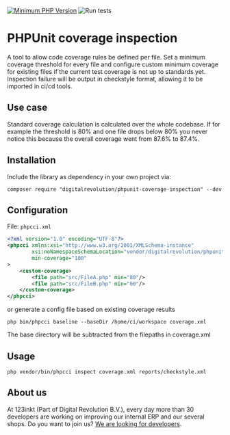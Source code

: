 [![Minimum PHP Version](https://img.shields.io/badge/php-%3E%3D%207.2-8892BF)](https://php.net/)
![Run tests](https://github.com/123inkt/phpunit-coverage-inspection/workflows/Run%20tests/badge.svg)

# PHPUnit coverage inspection
A tool to allow code coverage rules be defined per file. Set a minimum coverage threshold for every file and configure
custom minimum coverage for existing files if the current test coverage is not up to standards yet. 
Inspection failure will be output in checkstyle format, allowing it to be imported in ci/cd tools.

## Use case
Standard coverage calculation is calculated over the whole codebase. If for example the threshold is 80% and one file drops
below 80% you never notice this because the overall coverage went from 87.6% to 87.4%. 

## Installation
Include the library as dependency in your own project via: 
```
composer require "digitalrevolution/phpunit-coverage-inspection" --dev
```

## Configuration

File: `phpcci.xml`

```xml
<?xml version="1.0" encoding="UTF-8"?>
<phpcci xmlns:xsi="http://www.w3.org/2001/XMLSchema-instance"
        xsi:noNamespaceSchemaLocation="vendor/digitalrevolution/phpunit-coverage-inspection/resources/phpcci.xsd"
        min-coverage="100"
>
    <custom-coverage>
        <file path="src/FileA.php" min="80"/>
        <file path="src/FileB.php" min="60"/>
    </custom-coverage>
</phpcci>
```

or generate a config file based on existing coverage results

```shell script
php bin/phpcci baseline --baseDir /home/ci/workspace coverage.xml 
```

The base directory will be subtracted from the filepaths in coverage.xml

## Usage

```shell script
php vendor/bin/phpcci inspect coverage.xml reports/checkstyle.xml
```
 

## About us

At 123inkt (Part of Digital Revolution B.V.), every day more than 30 developers are working on improving our internal ERP and our several shops. Do you want to join us? [We are looking for developers](https://www.123inkt.nl/page/werken_ict.html).
